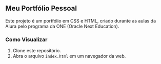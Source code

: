 ## Meu Portfólio Pessoal

Este projeto é um portfólio em CSS e HTML, criado durante as aulas da Alura pelo programa da ONE (Oracle Next Education).

### Como Visualizar
1. Clone este repositório.
2. Abra o arquivo `index.html` em um navegador da web.
